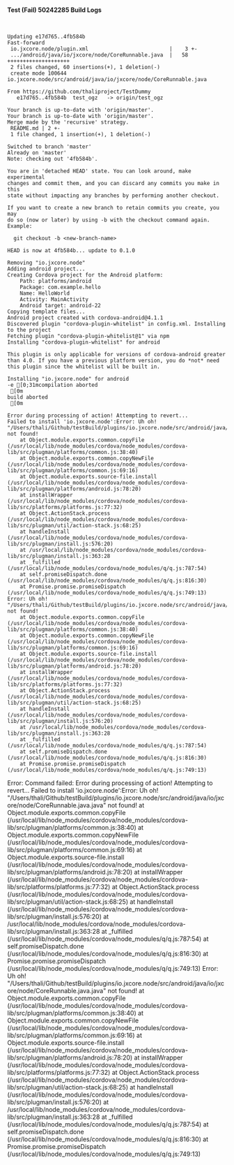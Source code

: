 #### Test (Fail) 50242285 Build Logs


```


```

```
Updating e17d765..4fb584b
Fast-forward
 io.jxcore.node/plugin.xml                          |    3 +-
 .../android/java/io/jxcore/node/CoreRunnable.java  |   58 ++++++++++++++++++++
 2 files changed, 60 insertions(+), 1 deletion(-)
 create mode 100644 io.jxcore.node/src/android/java/io/jxcore/node/CoreRunnable.java

From https://github.com/thaliproject/TestDummy
   e17d765..4fb584b  test_ogz   -> origin/test_ogz

```

```
Your branch is up-to-date with 'origin/master'.
Your branch is up-to-date with 'origin/master'.
Merge made by the 'recursive' strategy.
 README.md | 2 +-
 1 file changed, 1 insertion(+), 1 deletion(-)

Switched to branch 'master'
Already on 'master'
Note: checking out '4fb584b'.

You are in 'detached HEAD' state. You can look around, make experimental
changes and commit them, and you can discard any commits you make in this
state without impacting any branches by performing another checkout.

If you want to create a new branch to retain commits you create, you may
do so (now or later) by using -b with the checkout command again. Example:

  git checkout -b <new-branch-name>

HEAD is now at 4fb584b... update to 0.1.0

```

```
Removing "io.jxcore.node"
Adding android project...
Creating Cordova project for the Android platform:
	Path: platforms/android
	Package: com.example.hello
	Name: HelloWorld
	Activity: MainActivity
	Android target: android-22
Copying template files...
Android project created with cordova-android@4.1.1
Discovered plugin "cordova-plugin-whitelist" in config.xml. Installing to the project
Fetching plugin "cordova-plugin-whitelist@1" via npm
Installing "cordova-plugin-whitelist" for android

This plugin is only applicable for versions of cordova-android greater than 4.0. If you have a previous platform version, you do *not* need this plugin since the whitelist will be built in.
	
Installing "io.jxcore.node" for android
-e [0;31mcompilation aborted
 [0m
build aborted
 [0m

Error during processing of action! Attempting to revert...
Failed to install 'io.jxcore.node':Error: Uh oh!
"/Users/thali/Github/testBuild/plugins/io.jxcore.node/src/android/java/io/jxcore/node/CoreRunnable.java.java" not found!
    at Object.module.exports.common.copyFile (/usr/local/lib/node_modules/cordova/node_modules/cordova-lib/src/plugman/platforms/common.js:38:40)
    at Object.module.exports.common.copyNewFile (/usr/local/lib/node_modules/cordova/node_modules/cordova-lib/src/plugman/platforms/common.js:69:16)
    at Object.module.exports.source-file.install (/usr/local/lib/node_modules/cordova/node_modules/cordova-lib/src/plugman/platforms/android.js:78:20)
    at installWrapper (/usr/local/lib/node_modules/cordova/node_modules/cordova-lib/src/platforms/platforms.js:77:32)
    at Object.ActionStack.process (/usr/local/lib/node_modules/cordova/node_modules/cordova-lib/src/plugman/util/action-stack.js:68:25)
    at handleInstall (/usr/local/lib/node_modules/cordova/node_modules/cordova-lib/src/plugman/install.js:576:20)
    at /usr/local/lib/node_modules/cordova/node_modules/cordova-lib/src/plugman/install.js:363:28
    at _fulfilled (/usr/local/lib/node_modules/cordova/node_modules/q/q.js:787:54)
    at self.promiseDispatch.done (/usr/local/lib/node_modules/cordova/node_modules/q/q.js:816:30)
    at Promise.promise.promiseDispatch (/usr/local/lib/node_modules/cordova/node_modules/q/q.js:749:13)
Error: Uh oh!
"/Users/thali/Github/testBuild/plugins/io.jxcore.node/src/android/java/io/jxcore/node/CoreRunnable.java.java" not found!
    at Object.module.exports.common.copyFile (/usr/local/lib/node_modules/cordova/node_modules/cordova-lib/src/plugman/platforms/common.js:38:40)
    at Object.module.exports.common.copyNewFile (/usr/local/lib/node_modules/cordova/node_modules/cordova-lib/src/plugman/platforms/common.js:69:16)
    at Object.module.exports.source-file.install (/usr/local/lib/node_modules/cordova/node_modules/cordova-lib/src/plugman/platforms/android.js:78:20)
    at installWrapper (/usr/local/lib/node_modules/cordova/node_modules/cordova-lib/src/platforms/platforms.js:77:32)
    at Object.ActionStack.process (/usr/local/lib/node_modules/cordova/node_modules/cordova-lib/src/plugman/util/action-stack.js:68:25)
    at handleInstall (/usr/local/lib/node_modules/cordova/node_modules/cordova-lib/src/plugman/install.js:576:20)
    at /usr/local/lib/node_modules/cordova/node_modules/cordova-lib/src/plugman/install.js:363:28
    at _fulfilled (/usr/local/lib/node_modules/cordova/node_modules/q/q.js:787:54)
    at self.promiseDispatch.done (/usr/local/lib/node_modules/cordova/node_modules/q/q.js:816:30)
    at Promise.promise.promiseDispatch (/usr/local/lib/node_modules/cordova/node_modules/q/q.js:749:13)

```

Error: Command failed: Error during processing of action! Attempting to revert...
Failed to install 'io.jxcore.node':Error: Uh oh!
"/Users/thali/Github/testBuild/plugins/io.jxcore.node/src/android/java/io/jxcore/node/CoreRunnable.java.java" not found!
    at Object.module.exports.common.copyFile (/usr/local/lib/node_modules/cordova/node_modules/cordova-lib/src/plugman/platforms/common.js:38:40)
    at Object.module.exports.common.copyNewFile (/usr/local/lib/node_modules/cordova/node_modules/cordova-lib/src/plugman/platforms/common.js:69:16)
    at Object.module.exports.source-file.install (/usr/local/lib/node_modules/cordova/node_modules/cordova-lib/src/plugman/platforms/android.js:78:20)
    at installWrapper (/usr/local/lib/node_modules/cordova/node_modules/cordova-lib/src/platforms/platforms.js:77:32)
    at Object.ActionStack.process (/usr/local/lib/node_modules/cordova/node_modules/cordova-lib/src/plugman/util/action-stack.js:68:25)
    at handleInstall (/usr/local/lib/node_modules/cordova/node_modules/cordova-lib/src/plugman/install.js:576:20)
    at /usr/local/lib/node_modules/cordova/node_modules/cordova-lib/src/plugman/install.js:363:28
    at _fulfilled (/usr/local/lib/node_modules/cordova/node_modules/q/q.js:787:54)
    at self.promiseDispatch.done (/usr/local/lib/node_modules/cordova/node_modules/q/q.js:816:30)
    at Promise.promise.promiseDispatch (/usr/local/lib/node_modules/cordova/node_modules/q/q.js:749:13)
Error: Uh oh!
"/Users/thali/Github/testBuild/plugins/io.jxcore.node/src/android/java/io/jxcore/node/CoreRunnable.java.java" not found!
    at Object.module.exports.common.copyFile (/usr/local/lib/node_modules/cordova/node_modules/cordova-lib/src/plugman/platforms/common.js:38:40)
    at Object.module.exports.common.copyNewFile (/usr/local/lib/node_modules/cordova/node_modules/cordova-lib/src/plugman/platforms/common.js:69:16)
    at Object.module.exports.source-file.install (/usr/local/lib/node_modules/cordova/node_modules/cordova-lib/src/plugman/platforms/android.js:78:20)
    at installWrapper (/usr/local/lib/node_modules/cordova/node_modules/cordova-lib/src/platforms/platforms.js:77:32)
    at Object.ActionStack.process (/usr/local/lib/node_modules/cordova/node_modules/cordova-lib/src/plugman/util/action-stack.js:68:25)
    at handleInstall (/usr/local/lib/node_modules/cordova/node_modules/cordova-lib/src/plugman/install.js:576:20)
    at /usr/local/lib/node_modules/cordova/node_modules/cordova-lib/src/plugman/install.js:363:28
    at _fulfilled (/usr/local/lib/node_modules/cordova/node_modules/q/q.js:787:54)
    at self.promiseDispatch.done (/usr/local/lib/node_modules/cordova/node_modules/q/q.js:816:30)
    at Promise.promise.promiseDispatch (/usr/local/lib/node_modules/cordova/node_modules/q/q.js:749:13)
